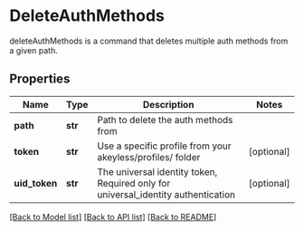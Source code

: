 # DeleteAuthMethods

deleteAuthMethods is a command that deletes multiple auth methods from a given path.
## Properties
Name | Type | Description | Notes
------------ | ------------- | ------------- | -------------
**path** | **str** | Path to delete the auth methods from | 
**token** | **str** | Use a specific profile from your akeyless/profiles/ folder | [optional] 
**uid_token** | **str** | The universal identity token, Required only for universal_identity authentication | [optional] 

[[Back to Model list]](../README.md#documentation-for-models) [[Back to API list]](../README.md#documentation-for-api-endpoints) [[Back to README]](../README.md)


